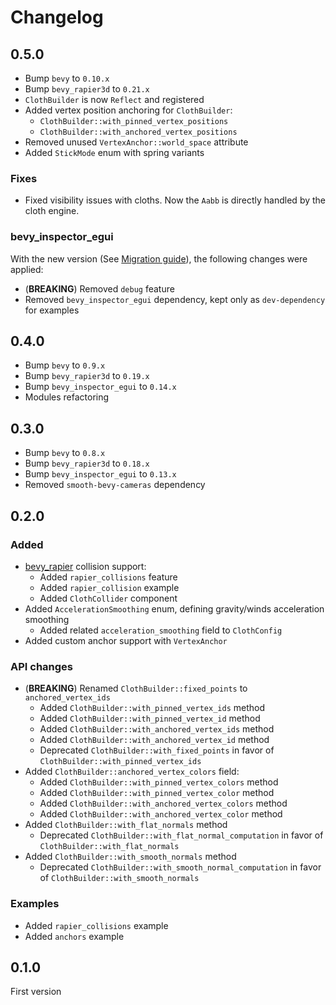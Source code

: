 # Changelog

## 0.5.0

* Bump `bevy` to `0.10.x`
* Bump `bevy_rapier3d` to `0.21.x`
* `ClothBuilder` is now `Reflect` and registered
* Added vertex position anchoring for `ClothBuilder`:
  * `ClothBuilder::with_pinned_vertex_positions`
  * `ClothBuilder::with_anchored_vertex_positions`
* Removed unused `VertexAnchor::world_space` attribute
* Added `StickMode` enum with spring variants

### Fixes

* Fixed visibility issues with cloths. Now the `Aabb` is directly handled by the cloth engine.

### bevy_inspector_egui

With the new version (See [Migration guide](https://github.com/jakobhellermann/bevy-inspector-egui/blob/main/docs/MIGRATION_GUIDE_0.15_0.16.md)),
the following changes were applied:
* (**BREAKING**) Removed `debug` feature
* Removed `bevy_inspector_egui` dependency, kept only as `dev-dependency` for examples

## 0.4.0

* Bump `bevy` to `0.9.x`
* Bump `bevy_rapier3d` to `0.19.x`
* Bump `bevy_inspector_egui` to `0.14.x`
* Modules refactoring

## 0.3.0

* Bump `bevy` to `0.8.x`
* Bump `bevy_rapier3d` to `0.18.x`
* Bump `bevy_inspector_egui` to `0.13.x`
* Removed `smooth-bevy-cameras` dependency

## 0.2.0

### Added

* [bevy_rapier](https://github.com/dimforge/bevy_rapier) collision support:
  * Added `rapier_collisions` feature
  * Added `rapier_collision` example
  * Added `ClothCollider` component
* Added `AccelerationSmoothing` enum, defining gravity/winds acceleration smoothing
  * Added related `acceleration_smoothing` field to `ClothConfig`
* Added custom anchor support with `VertexAnchor`

### API changes

* (**BREAKING**) Renamed `ClothBuilder::fixed_points` to `anchored_vertex_ids`
  * Added `ClothBuilder::with_pinned_vertex_ids` method
  * Added `ClothBuilder::with_pinned_vertex_id` method
  * Added `ClothBuilder::with_anchored_vertex_ids` method
  * Added `ClothBuilder::with_anchored_vertex_id` method
  * Deprecated `ClothBuilder::with_fixed_points` in favor of `ClothBuilder::with_pinned_vertex_ids`
* Added `ClothBuilder::anchored_vertex_colors` field:
  * Added `ClothBuilder::with_pinned_vertex_colors` method
  * Added `ClothBuilder::with_pinned_vertex_color` method
  * Added `ClothBuilder::with_anchored_vertex_colors` method
  * Added `ClothBuilder::with_anchored_vertex_color` method
* Added `ClothBuilder::with_flat_normals` method
  * Deprecated `ClothBuilder::with_flat_normal_computation` in favor of `ClothBuilder::with_flat_normals`
* Added `ClothBuilder::with_smooth_normals` method
  * Deprecated `ClothBuilder::with_smooth_normal_computation` in favor of `ClothBuilder::with_smooth_normals`

### Examples

* Added `rapier_collisions` example
* Added `anchors` example

## 0.1.0

First version
